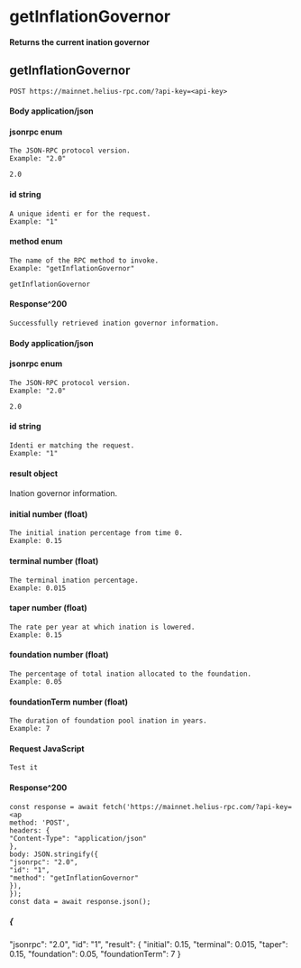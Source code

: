 # getInflationGovernor

#### Returns the current ination governor

## getInflationGovernor

```
POST https://mainnet.helius-rpc.com/?api-key=<api-key>
```
#### Body application/json

#### jsonrpc enum

```
The JSON-RPC protocol version.
Example: "2.0"
```
```
2.0
```
#### id string

```
A unique identi er for the request.
Example: "1"
```
#### method enum

```
The name of the RPC method to invoke.
Example: "getInflationGovernor"
```
```
getInflationGovernor
```
#### Response^200

```
Successfully retrieved ination governor information.
```
#### Body application/json

#### jsonrpc enum

```
The JSON-RPC protocol version.
Example: "2.0"
```
```
2.0
```
#### id string

```
Identi er matching the request.
Example: "1"
```
#### result object


Ination governor information.

#### initial number (float)

```
The initial ination percentage from time 0.
Example: 0.15
```
#### terminal number (float)

```
The terminal ination percentage.
Example: 0.015
```
#### taper number (float)

```
The rate per year at which ination is lowered.
Example: 0.15
```
#### foundation number (float)

```
The percentage of total ination allocated to the foundation.
Example: 0.05
```
#### foundationTerm number (float)

```
The duration of foundation pool ination in years.
Example: 7
```
#### Request JavaScript

```
Test it
```
#### Response^200

```
const response = await fetch('https://mainnet.helius-rpc.com/?api-key=<ap
method: 'POST',
headers: {
"Content-Type": "application/json"
},
body: JSON.stringify({
"jsonrpc": "2.0",
"id": "1",
"method": "getInflationGovernor"
}),
});
const data = await response.json();
```

##### {

"jsonrpc": "2.0",
"id": "1",
"result": {
"initial": 0.15,
"terminal": 0.015,
"taper": 0.15,
"foundation": 0.05,
"foundationTerm": 7
}